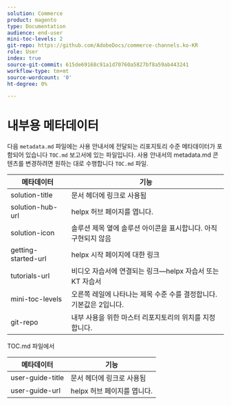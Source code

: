 ```yaml
---
solution: Commerce
product: magento
type: Documentation
audience: end-user
mini-toc-levels: 2
git-repo: https://github.com/AdobeDocs/commerce-channels.ko-KR
role: User
index: true
source-git-commit: 615de69168c91a1d70760a5827bf8a59ab443241
workflow-type: tm+mt
source-wordcount: '0'
ht-degree: 0%

---
```



# 내부용 메타데이터

다음 `metadata.md` 파일에는 사용 안내서에 전달되는 리포지토리 수준 메타데이터가 포함되어 있습니다 `TOC.md` 보고서에 있는 파일입니다. 사용 안내서의 metadata.md 콘텐츠를 변경하려면 원하는 대로 수행합니다 `TOC.md` 파일.

| 메타데이터 | 기능 |
|--- |--- |
| solution-title | 문서 헤더에 링크로 사용됨 |
| solution-hub-url | helpx 허브 페이지를 엽니다. |
| solution-icon | 솔루션 제목 옆에 솔루션 아이콘을 표시합니다. 아직 구현되지 않음 |
| getting-started-url | helpx 시작 페이지에 대한 링크 |
| tutorials-url | 비디오 자습서에 연결되는 링크—helpx 자습서 또는 KT 자습서 |
| mini-toc-levels | 오른쪽 레일에 나타나는 제목 수준 수를 결정합니다. 기본값은 2입니다. |
| git-repo | 내부 사용을 위한 마스터 리포지토리의 위치를 지정합니다. |

TOC.md 파일에서

| 메타데이터 | 기능 |
|--- |--- |
| user-guide-title | 문서 헤더에 링크로 사용됨 |
| user-guide-url | helpx 허브 페이지를 엽니다. |
